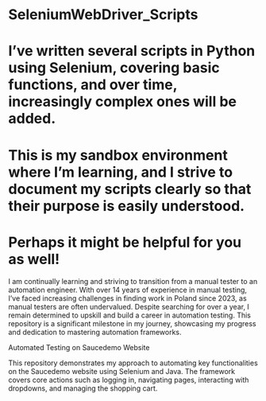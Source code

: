 # SeleniumWebDriver_Scripts
# I’ve written several scripts in Python using Selenium, covering basic functions, and over time, increasingly complex ones will be added.

# This is my sandbox environment where I’m learning, and I strive to document my scripts clearly so that their purpose is easily understood. 
# Perhaps it might be helpful for you as well!



I am continually learning and striving to transition from a manual tester to an automation engineer. With over 14 years of experience in manual testing, I’ve faced increasing challenges in finding work in Poland since 2023, as manual testers are often undervalued. Despite searching for over a year, I remain determined to upskill and build a career in automation testing. This repository is a significant milestone in my journey, showcasing my progress and dedication to mastering automation frameworks.

Automated Testing on Saucedemo Website

This repository demonstrates my approach to automating key functionalities on the Saucedemo website using Selenium and Java. The framework covers core actions such as logging in, navigating pages, interacting with dropdowns, and managing the shopping cart.


